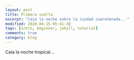 ```yaml
---
layout: post
title: Primera vuelta
excerpt: "Caía la noche sobre la ciudad cuaretenada..."
modified: 2020-04-15 05:41:38
tags: [intro, beginner, jekyll, tutorial]
comments: true
category: blog
---
```


Caía la noche tropical...
